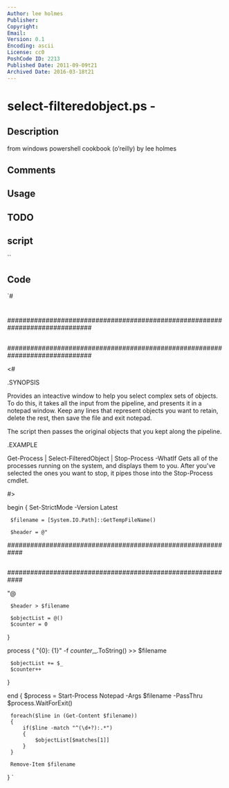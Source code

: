 ```yaml
---
Author: lee holmes
Publisher: 
Copyright: 
Email: 
Version: 0.1
Encoding: ascii
License: cc0
PoshCode ID: 2213
Published Date: 2011-09-09t21
Archived Date: 2016-03-18t21
---
```


# select-filteredobject.ps - 

## Description

from windows powershell cookbook (o’reilly) by lee holmes

## Comments



## Usage



## TODO



## script

``

## Code

`#
 #
 ##############################################################################
 ##
 ##
 ##
 ##############################################################################
 
 <#
 
 .SYNOPSIS
 
 Provides an inteactive window to help you select complex sets of objects.
 To do this, it takes all the input from the pipeline, and presents it in a
 notepad window.  Keep any lines that represent objects you want to retain,
 delete the rest, then save the file and exit notepad.
 
 The script then passes the original objects that you kept along the
 pipeline.
 
 .EXAMPLE
 
 Get-Process | Select-FilteredObject | Stop-Process -WhatIf
 Gets all of the processes running on the system, and displays them to you.
 After you've selected the ones you want to stop, it pipes those into the
 Stop-Process cmdlet.
 
 #>
 
 begin
 {
     Set-StrictMode -Version Latest
 
     $filename = [System.IO.Path]::GetTempFileName()
 
     $header = @"
 ############################################################
 ##
 ############################################################
 
 "@
 
     $header > $filename
 
     $objectList = @()
     $counter = 0
 }
 
 process
 {
     "{0}: {1}" -f $counter,$_.ToString() >> $filename
 
     $objectList += $_
     $counter++
 }
 
 end
 {
     $process = Start-Process Notepad -Args $filename -PassThru
     $process.WaitForExit()
 
     foreach($line in (Get-Content $filename))
     {
         if($line -match "^(\d+?):.*")
         {
             $objectList[$matches[1]]
         }
     }
 
     Remove-Item $filename
 }
`


